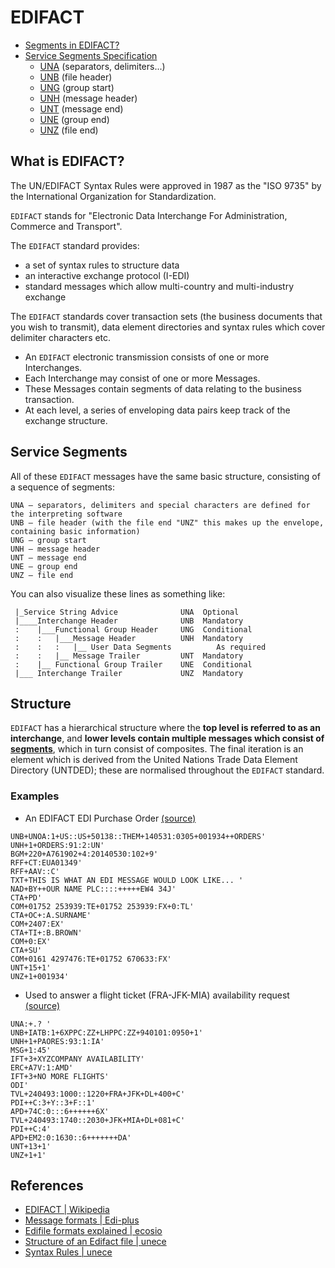 # EDIFACT

* [Segments in EDIFACT?](segments.md)
* [Service Segments Specification](service-segments-spec/README.md)
  * [UNA](service-segments-spec/una.md) (separators, delimiters...) 
  * [UNB](service-segments-spec/unb.md) (file header)
  * [UNG](service-segments-spec/ung.md) (group start)
  * [UNH](service-segments-spec/unh.md) (message header)
  * [UNT](service-segments-spec/unt.md) (message end)
  * [UNE](service-segments-spec/une.md) (group end)
  * [UNZ](service-segments-spec/unz.md) (file end)

## What is EDIFACT?

The UN/EDIFACT Syntax Rules were approved in 1987 as the "ISO 9735" by the 
International Organization for Standardization.

`EDIFACT` stands for "Electronic Data Interchange For Administration, Commerce and Transport". 

The `EDIFACT` standard provides:

* a set of syntax rules to structure data
* an interactive exchange protocol (I-EDI)
* standard messages which allow multi-country and multi-industry exchange

The `EDIFACT` standards cover transaction sets (the business documents that you wish to transmit), 
data element directories and syntax rules which cover delimiter characters etc.

* An `EDIFACT` electronic transmission consists of one or more Interchanges. 
* Each Interchange may consist of one or more Messages. 
* These Messages contain segments of data relating to the business transaction. 
* At each level, a series of enveloping data pairs keep track of the exchange structure.

## Service Segments

All of these `EDIFACT` messages have the same basic structure, consisting of a sequence of segments:

```
UNA – separators, delimiters and special characters are defined for the interpreting software 
UNB – file header (with the file end "UNZ" this makes up the envelope, containing basic information)
UNG – group start
UNH – message header
UNT – message end
UNE – group end
UNZ – file end
```

You can also visualize these lines as something like:

```
 |_Service String Advice              UNA  Optional
 |____Interchange Header              UNB  Mandatory
 :    |___Functional Group Header     UNG  Conditional
 :    :   |___Message Header          UNH  Mandatory
 :    :   :   |__ User Data Segments          As required
 :    :   |__ Message Trailer         UNT  Mandatory
 :    |__ Functional Group Trailer    UNE  Conditional
 |___ Interchange Trailer             UNZ  Mandatory
```

## Structure

`EDIFACT` has a hierarchical structure where the **top level is referred to as an interchange**, 
and **lower levels contain multiple messages which consist of [segments](segments.md)**, which in turn consist 
of composites. The final iteration is an element which is derived from the United Nations Trade 
Data Element Directory (UNTDED); these are normalised throughout the `EDIFACT` standard.

### Examples

* An EDIFACT EDI Purchase Order [(source)](https://www.edi-plus.com/resources/message-formats/edifact/)

```
UNB+UNOA:1+US::US+50138::THEM+140531:0305+001934++ORDERS'
UNH+1+ORDERS:91:2:UN'
BGM+220+A761902+4:20140530:102+9'
RFF+CT:EUA01349'
RFF+AAV::C'
TXT+THIS IS WHAT AN EDI MESSAGE WOULD LOOK LIKE... '
NAD+BY++OUR NAME PLC::::+++++EW4 34J'
CTA+PD'
COM+01752 253939:TE+01752 253939:FX+0:TL'
CTA+OC+:A.SURNAME'
COM+2407:EX'
CTA+TI+:B.BROWN'
COM+0:EX'
CTA+SU'
COM+0161 4297476:TE+01752 670633:FX'
UNT+15+1'
UNZ+1+001934'
```

* Used to answer a flight ticket (FRA-JFK-MIA) availability request [(source)](https://en.wikipedia.org/wiki/EDIFACT)

```
UNA:+.? '
UNB+IATB:1+6XPPC:ZZ+LHPPC:ZZ+940101:0950+1'
UNH+1+PAORES:93:1:IA'
MSG+1:45'
IFT+3+XYZCOMPANY AVAILABILITY'
ERC+A7V:1:AMD'
IFT+3+NO MORE FLIGHTS'
ODI'
TVL+240493:1000::1220+FRA+JFK+DL+400+C'
PDI++C:3+Y::3+F::1'
APD+74C:0:::6++++++6X'
TVL+240493:1740::2030+JFK+MIA+DL+081+C'
PDI++C:4'
APD+EM2:0:1630::6+++++++DA'
UNT+13+1'
UNZ+1+1'
```

## References

* [EDIFACT | Wikipedia](https://en.wikipedia.org/wiki/EDIFACT)
* [Message formats | Edi-plus](https://www.edi-plus.com/resources/message-formats/edifact/)
* [Edifile formats explained | ecosio](https://ecosio.com/en/blog/edi-file-formats-explained/)
* [Structure of an Edifact file | unece](https://ecosio.com/en/blog/edi-standards-overview-structure-of-an-edifact-file/)
* [Syntax Rules | unece](http://www.unece.org/fileadmin/DAM/trade/edifact/untdid/d422_s.htm)

